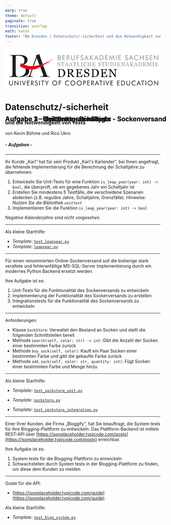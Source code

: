 ```yaml
---
marp: true
theme: default
paginate: true
transition: overlap
math: katex
footer: "BA Dresden | Datenschutz/-sicherheit und die Notwendigkeit von Tests | Kevin Böhme & Rico Ukro"
---
```


<style>
  /* Adds styling for codeblocks to add line numbers with custom engine */
  /* Based on: https://github.com/orgs/marp-team/discussions/164 */
  pre ol {
      all: unset;
      display: grid;
      grid-template-columns: auto 1fr;
      counter-reset: line-number 0;
    }
    pre ol li {
      display: contents;
    }
    pre ol li span[data-marp-line-number]::before {
      display: block;
      content: counter(line-number) " ";
      counter-increment: line-number;
      text-align: left;
      color: #bbb; /* Lighter color for line numbers */
      font-weight: lighter; /* Lighter font weight for line numbers */
    }
  /* Centered text */
  .centered {
    text-align: center;
  }
  /* Fixed top */
  .fixed-top {
    position: absolute;
    top: 10%;
  }
  /* For sources of citations */
  .source {
    font-size: 12px;
  }
</style>

<style scoped>
  h1 {
    text-align: left;
  }
</style>

<!-- _footer: "" -->

![bg left:40% 80%](res/ba_dresden_logo.svg)

# Datenschutz/-sicherheit

### und die Notwendigkeit von Tests

von Kevin Böhme und Rico Ukro
##### - _Aufgaben_ -

---

<h2 class="fixed-top">
  Aufgabe 1 - Unit tests - Schaltjahr
</h2>

Ihr Kunde &#8222;Karl&#8220; hat für sein Produkt &#8222;Karl's Karlender&#8220;, bei Ihnen angefragt, die fehlende Implementierung für die Berechnung der Schaltjahre zu übernehmen:

1. Entwickeln Sie Unit-Tests für eine Funktion `is_leap_year(year: int) -> bool`, die überprüft, ob ein gegebenes Jahr ein Schaltjahr ist
2. Erstellen Sie mindestens 5 Testfälle, die verschiedene Szenarien abdecken (z.B. reguläre Jahre, Schaltjahre, Grenzfälle).
   _Hinweise: Nutzen Sie die Bibliothek `unittest`_
3. Implementieren Sie die Funktion `is_leap_year(year: int) -> bool`

_Negative Kalenderjahre sind nicht vorgesehen._

---

<h2 class="fixed-top">
  Aufgabe 1 - Unit tests - Schaltjahr
</h2>

Als kleine Starthilfe:

- _Template_: [`test_leapyear.py`](https://raw.githubusercontent.com/bytehaufen/DSDS-Presentation/main/exercises/leapyear/template/test_leapyear.py)
- _Template_: [`leapyear.py`](https://raw.githubusercontent.com/bytehaufen/DSDS-Presentation/main/exercises/leapyear/template/leapyear.py)

---

<h2 class="fixed-top">
  Aufgabe 2 - Unit/Integration tests - Sockenversand
</h2>

Für einen renommierten Online-Sockenversand soll die bisherige stark veraltete und fehleranfällige MS-SQL-Server Implementierung durch ein modernes Python Backend ersetzt werden.

Ihre Aufgabe ist es:

1. Unit-Tests für die Funktionalität des Sockenversands zu entwickeln
2. Implementierung der Funktionalität des Sockenversands zu erstellen
3. Integrationstests für die Funktionalität des Sockenversands zu entwickeln

---

<h2 class="fixed-top">
  Aufgabe 2 - Unit/Integration tests - Sockenversand
</h2>

Anforderungen:

- Klasse `SockStore`: Verwaltet den Bestand an Socken und stellt die folgenden Schnittstellen bereit
- Methode `search(self, color: str) -> int`: Gibt die Anzahl der Socken einer bestimmten Farbe zurück
- Methode `buy_sock(self, color)`: Kauft ein Paar Socken einer bestimmten Farbe und gibt die gekaufte Farbe zurück
- Methode `add_sock(self, color: str, quantity: int)`: Fügt Socken einer bestimmten Farbe und Menge hinzu

---

<h2 class="fixed-top">
  Aufgabe 2 - Unit/Integration tests - Sockenversand
</h2>

Als kleine Starthilfe:

- _Template_: [`test_sockstore_unit.py`](https://raw.githubusercontent.com/bytehaufen/DSDS-Presentation/main/exercises/sockstore/template/test_sockstore_unit.py)

- _Template_: [`sockstore.py`](https://raw.githubusercontent.com/bytehaufen/DSDS-Presentation/main/exercises/sockstore/template/sockstore.py)
- _Template_: [`test_sockstore_integration.py`](https://raw.githubusercontent.com/bytehaufen/DSDS-Presentation/main/exercises/sockstore/template/test_sockstore_integration.py)

---
  
<h2 class="fixed-top">
  Aufgabe 3 - System tests - Blog
</h2>

Einer Ihrer Kunden, die Firma &#8222;Bloggify&#8220;, hat Sie beauftragt, die System tests für ihre Blogging-Plattform zu entwickeln. Das Plattform-Backend ist mittels REST-API über [https://jsonplaceholder.typicode.com/posts](https://jsonplaceholder.typicode.com/posts) erreichbar.

Ihre Aufgabe ist es:

1. System tests für die Blogging-Plattform zu entwickeln
2. Schwachstellen durch System tests in der Blogging-Plattform zu finden, um diese dem Kunden zu melden

---

<h2 class="fixed-top">
  Aufgabe 3 - System tests - Blog
</h2>

Guide für die API:
- [https://jsonplaceholder.typicode.com/guide](https://jsonplaceholder.typicode.com/guide)

Als kleine Starthilfe:

- _Template_: [`test_blog_system.py`](https://raw.githubusercontent.com/bytehaufen/DSDS-Presentation/main/exercises/blog/template/test_blog_system.py)


